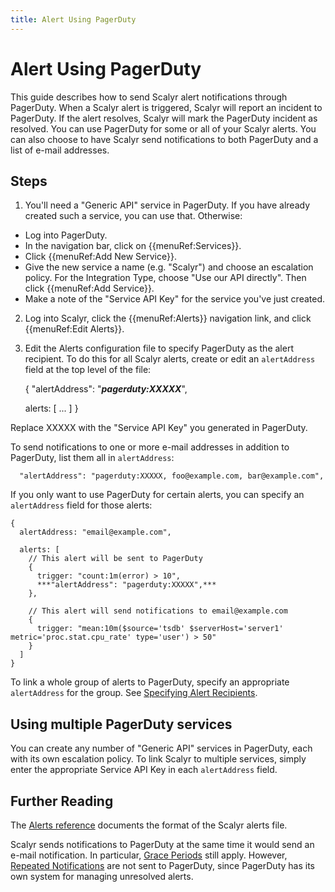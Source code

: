 ```yaml
---
title: Alert Using PagerDuty
---
```


# Alert Using PagerDuty

This guide describes how to send Scalyr alert notifications through PagerDuty. When a Scalyr alert is triggered,
Scalyr will report an incident to PagerDuty. If the alert resolves, Scalyr will mark the PagerDuty incident as resolved.
You can use PagerDuty for some or all of your Scalyr alerts. You can also choose to have Scalyr send notifications to
both PagerDuty and a list of e-mail addresses.


## Steps

1. You'll need a "Generic API" service in PagerDuty. If you have already created such a service, you can use that.
Otherwise:

- Log into PagerDuty.
- In the navigation bar, click on {{menuRef:Services}}.
- Click {{menuRef:Add New Service}}.
- Give the new service a name (e.g. "Scalyr") and choose an escalation policy. For the Integration Type, choose
  "Use our API directly". Then click {{menuRef:Add Service}}.
- Make a note of the "Service API Key" for the service you've just created.

2. Log into Scalyr, click the {{menuRef:Alerts}} navigation link, and click {{menuRef:Edit Alerts}}.

3. Edit the Alerts configuration file to specify PagerDuty as the alert recipient. To do this for all Scalyr alerts,
create or edit an ``alertAddress`` field at the top level of the file:

    {
      "alertAddress": "***pagerduty:XXXXX***",

      alerts: [
        ...
      ]
    }

Replace XXXXX with the "Service API Key" you generated in PagerDuty.

To send notifications to one or more e-mail addresses in addition to PagerDuty, list them all in ``alertAddress``:

      "alertAddress": "pagerduty:XXXXX, foo@example.com, bar@example.com",

If you only want to use PagerDuty for certain alerts, you can specify an ``alertAddress`` field for those alerts:

    {
      alertAddress: "email@example.com",

      alerts: [
        // This alert will be sent to PagerDuty
        {
          trigger: "count:1m(error) > 10",
          ***"alertAddress": "pagerduty:XXXXX",***
        },

        // This alert will send notifications to email@example.com
        {
          trigger: "mean:10m($source='tsdb' $serverHost='server1' metric='proc.stat.cpu_rate' type='user') > 50"
        }
      ]
    }

To link a whole group of alerts to PagerDuty, specify an appropriate ``alertAddress`` for the group. See
[Specifying Alert Recipients](/help/alerts#recipients).


## Using multiple PagerDuty services

You can create any number of "Generic API" services in PagerDuty, each with its own escalation policy. To link Scalyr
to multiple services, simply enter the appropriate Service API Key in each ``alertAddress`` field.


## Further Reading

The [Alerts reference](/help/alerts) documents the format of the Scalyr alerts file.

Scalyr sends notifications to PagerDuty at the same time it would send an e-mail notification. In particular,
[Grace Periods](/help/alerts#gracePeriod) still apply. However, 
[Repeated Notifications](/help/alerts#renotification) are not sent to PagerDuty, 
since PagerDuty has its own system for managing unresolved alerts.
